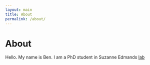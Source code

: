 ```yaml
---
layout: main
title: About
permalink: /about/
---
```


# About 

Hello. My name is Ben. I am a PhD student in Suzanne Edmands [lab](https://dornsife.usc.edu/labs/edmands/)